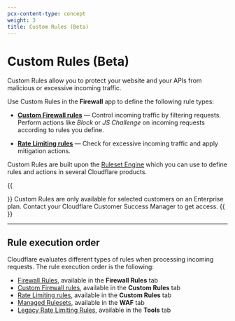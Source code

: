 ```yaml
---
pcx-content-type: concept
weight: 3
title: Custom Rules (Beta)
---
```


# Custom Rules (Beta)

Custom Rules allow you to protect your website and your APIs from malicious or excessive incoming traffic.

Use Custom Rules in the **Firewall** app to define the following rule types:

- [**Custom Firewall rules**](/custom-rules/custom-firewall) — Control incoming traffic by filtering requests. Perform actions like _Block_ or _JS Challenge_ on incoming requests according to rules you define.

- [**Rate Limiting rules**](/custom-rules/rate-limiting) — Check for excessive incoming traffic and apply mitigation actions.

Custom Rules are built upon the [Ruleset Engine](https://developers.cloudflare.com/ruleset-engine/) which you can use to define rules and actions in several Cloudflare products.

{{<Aside type="warning">}}
Custom Rules are only available for selected customers on an Enterprise plan. Contact your Cloudflare Customer Success Manager to get access.
{{</Aside>}}

---

## Rule execution order

Cloudflare evaluates different types of rules when processing incoming requests. The rule execution order is the following:

- [Firewall Rules](https://developers.cloudflare.com/firewall/cf-firewall-rules), available in the **Firewall Rules** tab
- [Custom Firewall rules](/custom-rules/custom-firewall), available in the **Custom Rules** tab
- [Rate Limiting rules](/custom-rules/rate-limiting), available in the **Custom Rules** tab
- [Managed Rulesets](/managed-rulesets), available in the **WAF** tab
- [Legacy Rate Limiting Rules](https://support.cloudflare.com/hc/articles/115001635128), available in the **Tools** tab